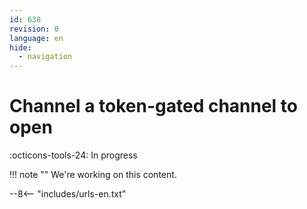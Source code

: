 ```yaml
---
id: 638
revision: 0
language: en
hide:
  - navigation
---
```


# Channel a token-gated channel to open

 :octicons-tools-24: In progress

!!! note ""
     We're working on this content.

--8<-- "includes/urls-en.txt"
